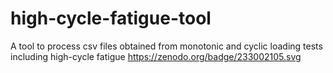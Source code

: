 # high-cycle-fatigue-tool
A tool to process csv files obtained from monotonic and cyclic loading tests including high-cycle fatigue
https://zenodo.org/badge/233002105.svg
